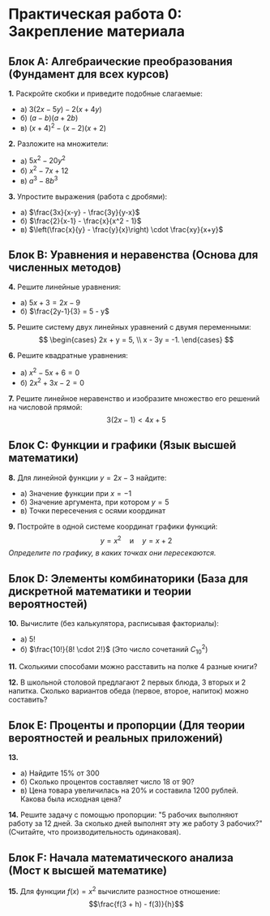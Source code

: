 # Практическая работа 0: Закрепление материала

## Блок A: Алгебраические преобразования (Фундамент для всех курсов)

**1.** Раскройте скобки и приведите подобные слагаемые:
- а) $3(2x - 5y) - 2(x + 4y)$
- б) $(a - b)(a + 2b)$
- в) $(x + 4)^2 - (x - 2)(x + 2)$

**2.** Разложите на множители:
- а) $5x^2 - 20y^2$
- б) $x^2 - 7x + 12$
- в) $a^3 - 8b^3$

**3.** Упростите выражения (работа с дробями):
- а) $\frac{3x}{x-y} - \frac{3y}{y-x}$
- б) $\frac{2}{x-1} - \frac{x}{x^2 - 1}$
- в) $\left(\frac{x}{y} - \frac{y}{x}\right) \cdot \frac{xy}{x+y}$

## Блок B: Уравнения и неравенства (Основа для численных методов)

**4.** Решите линейные уравнения:
- а) $5x + 3 = 2x - 9$
- б) $\frac{2y-1}{3} = 5 - y$

**5.** Решите систему двух линейных уравнений с двумя переменными:
$$
\begin{cases}
2x + y = 5, \\
x - 3y = -1.
\end{cases}
$$

**6.** Решите квадратные уравнения:
- а) $x^2 - 5x + 6 = 0$
- б) $2x^2 + 3x - 2 = 0$

**7.** Решите линейное неравенство и изобразите множество его решений на числовой прямой:
$$3(2x - 1) < 4x + 5$$

## Блок C: Функции и графики (Язык высшей математики)

**8.** Для линейной функции $y = 2x - 3$ найдите:
- а) Значение функции при $x = -1$
- б) Значение аргумента, при котором $y = 5$
- в) Точки пересечения с осями координат

**9.** Постройте в одной системе координат графики функций:
$$y = x^2 \quad \text{и} \quad y = x + 2$$
*Определите по графику, в каких точках они пересекаются.*

## Блок D: Элементы комбинаторики (База для дискретной математики и теории вероятностей)

**10.** Вычислите (без калькулятора, расписывая факториалы):
- а) $5!$
- б) $\frac{10!}{8! \cdot 2!}$ (Это число сочетаний $C_{10}^2$)

**11.** Сколькими способами можно расставить на полке 4 разные книги?

**12.** В школьной столовой предлагают 2 первых блюда, 3 вторых и 2 напитка. Сколько вариантов обеда (первое, второе, напиток) можно составить?

## Блок E: Проценты и пропорции (Для теории вероятностей и реальных приложений)

**13.** 
- а) Найдите 15% от 300
- б) Сколько процентов составляет число 18 от 90?
- в) Цена товара увеличилась на 20% и составила 1200 рублей. Какова была исходная цена?

**14.** Решите задачу с помощью пропорции:
"5 рабочих выполняют работу за 12 дней. За сколько дней выполнят эту же работу 3 рабочих?" (Считайте, что производительность одинаковая).

## Блок F: Начала математического анализа (Мост к высшей математике)

**15.** Для функции $f(x) = x^2$ вычислите разностное отношение:
$$\frac{f(3 + h) - f(3)}{h}$$